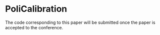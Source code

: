 # PoliCalibration

The code corresponding to this paper will be submitted once the paper is accepted
to the conference.
